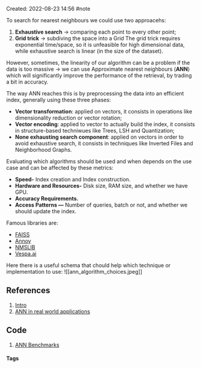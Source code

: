 Created: 2022-08-23 14:56
#note

To search for nearest neighbours we could use two approacehs:

1. **Exhaustive search** -> comparing each point to every other point;
2. **Grid trick** -> subdiving the space into a Grid
The grid trick requires exponential time/space, so it is unfeasible for high dimensional data, while exhaustive search is linear (in the size of the dataset).

However, sometimes, the linearity of our algorithm can be a problem if the data is too massive -> we can use Approximate nearest neighbours (**ANN**) which will significantly improve the performance of the retrieval, by trading a bit in accuracy.

The way ANN reaches this is by preprocessing the data into an efficient index, generally using these three phases:
- **Vector transformation**: applied on vectors, it consists in operations like dimensionality reduction or vector rotation;
- **Vector encoding**: applied to vector to actually build the index, it consists in structure-based techniwues like Trees, LSH and Quantization;
- **None exhausting search component**: applied on vectors in order to avoid exhaustive search, it consists in techniques like Inverted Files and Neighborhood Graphs.


Evaluating which algorithms should be used and when depends on the use case and can be affected by these metrics:

-   **Speed-** Index creation and Index construction.
-   **Hardware and Resources-** Disk size, RAM size, and whether we have GPU.
-   **Accuracy Requirements.**
-   **Access Patterns —** Number of queries, batch or not, and whether we should update the index.

Famous libraries are:
- [FAISS](https://github.com/facebookresearch/faiss)
- [Annoy](https://github.com/spotify/annoy)
- [NMSLIB](https://github.com/nmslib/nmslib)
- [Vespa.ai](https://docs.vespa.ai/en/approximate-nn-hnsw.html)

Here there is a useful schema that chould help which technique or implementation to use:
![[ann_algorithm_choices.jpeg]]
## References
1. [Intro](https://towardsdatascience.com/comprehensive-guide-to-approximate-nearest-neighbors-algorithms-8b94f057d6b6)
2. [ANN in real world applications](https://towardsdatascience.com/using-approximate-nearest-neighbor-search-in-real-world-applications-a75c351445d)

## Code
1. [ANN Benchmarks](https://github.com/erikbern/ann-benchmarks)

#### Tags
